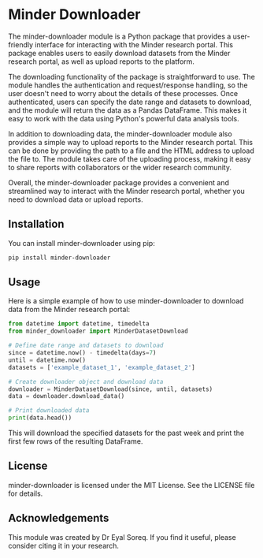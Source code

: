 # Minder Downloader
The minder-downloader module is a Python package that provides a user-friendly interface for interacting with the Minder research portal. This package enables users to easily download datasets from the Minder research portal, as well as upload reports to the platform.

The downloading functionality of the package is straightforward to use. The module handles the authentication and request/response handling, so the user doesn't need to worry about the details of these processes. Once authenticated, users can specify the date range and datasets to download, and the module will return the data as a Pandas DataFrame. This makes it easy to work with the data using Python's powerful data analysis tools.

In addition to downloading data, the minder-downloader module also provides a simple way to upload reports to the Minder research portal. This can be done by providing the path to a file and the HTML address to upload the file to. The module takes care of the uploading process, making it easy to share reports with collaborators or the wider research community.

Overall, the minder-downloader package provides a convenient and streamlined way to interact with the Minder research portal, whether you need to download data or upload reports.

## Installation
You can install minder-downloader using pip:

```bash
pip install minder-downloader
```

## Usage
Here is a simple example of how to use minder-downloader to download data from the Minder research portal:

```python
from datetime import datetime, timedelta
from minder_downloader import MinderDatasetDownload

# Define date range and datasets to download
since = datetime.now() - timedelta(days=7)
until = datetime.now()
datasets = ['example_dataset_1', 'example_dataset_2']

# Create downloader object and download data
downloader = MinderDatasetDownload(since, until, datasets)
data = downloader.download_data()

# Print downloaded data
print(data.head())
```

This will download the specified datasets for the past week and print the first few rows of the resulting DataFrame.

## License
minder-downloader is licensed under the MIT License. See the LICENSE file for details.

## Acknowledgements
This module was created by Dr Eyal Soreq. If you find it useful, please consider citing it in your research.
